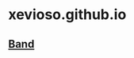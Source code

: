 <link rel="shortcut icon" type="image/x-icon" href="favicon.ico?">

# xevioso.github.io
## [Band](band/index.md)
